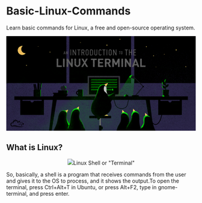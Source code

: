 # Basic-Linux-Commands
Learn basic commands for Linux, a free and open-source operating system.

<p align="center">
  <img src=https://github.com/oilmcut-2020/Basic-Linux-Commands/blob/master/linux_terminal.png
</p>


## What is Linux?

<p align="center">
  <img src="https://github.com/oilmcut-2020/Basic-Linux-Commands/blob/master/linux.png
</p>

Linux is an operating system's kernel.Linux is a UNIX clone. But it was actually created by Linus Torvalds from Scratch. Linux is free and open-source, that means that you can simply change anything in Linux. There are several Linux Distributions, commonly called “distros”.

Ubuntu Linux
Red Hat Enterprise Linux
Linux Mint
Debian
Fedora
Linux is Mainly used in servers. About 90% of the internet is powered by Linux servers. This is because Linux is fast, secure, and free.

## Linux Shell or "Terminal"

So, basically, a shell is a program that receives commands from the user and gives it to the OS to process, and it shows the output.To open the terminal, press Ctrl+Alt+T in Ubuntu, or press Alt+F2, type in gnome-terminal, and press enter. 
<p align="center">
  <img src="https://github.com/oilmcut-2020/Basic-Linux-Commands/blob/master/command_line_terminal.png
</p>
